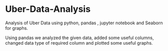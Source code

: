 # Uber-Data-Analysis

Analysis of Uber Data using python, pandas , jupyter notebook and Seaborn for graphs.

Using pandas we analyzed the given data, added some useful columns, changed data type of required column and plotted some useful graphs.
